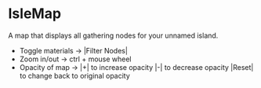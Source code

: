 # IsleMap

A map that displays all gathering nodes for your unnamed island.

* Toggle materials -> |Filter Nodes|
* Zoom in/out -> ctrl + mouse wheel
* Opacity of map -> |+| to increase opacity |-| to decrease opacity |Reset| to change back to original opacity
